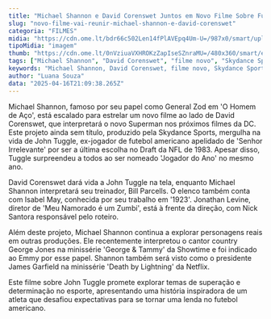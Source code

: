 ```yaml
---
title: "Michael Shannon e David Corenswet Juntos em Novo Filme Sobre Futebol Americano"
slug: "novo-filme-vai-reunir-michael-shannon-e-david-corenswet"
categoria: "FILMES"
midia: "https://cdn.ome.lt/bdr66c502Len14fPlAVEpq4Um-U=/987x0/smart/uploads/conteudo/fotos/super_jQ1AcVU.jpg"
tipoMidia: "imagem"
thumb: "https://cdn.ome.lt/0nVziuaVXHROKzZapIseSZnraMU=/480x360/smart/extras/conteudos/Captura_de_tela_2025-04-16_174540.png"
tags: ["Michael Shannon", "David Corenswet", "filme novo", "Skydance Sports", "John Tuggle", "NFL", "Senhor Irrelevante", "cinema", "futebol americano"]
keywords: "Michael Shannon, David Corenswet, filme novo, Skydance Sports, John Tuggle, NFL, Senhor Irrelevante, cinema, futebol americano"
author: "Luana Souza"
data: "2025-04-16T21:09:38.265Z"
---
```


Michael Shannon, famoso por seu papel como General Zod em 'O Homem de Aço', está escalado para estrelar um novo filme ao lado de David Corenswet, que interpretará o novo Superman nos próximos filmes da DC. Este projeto ainda sem título, produzido pela Skydance Sports, mergulha na vida de John Tuggle, ex-jogador de futebol americano apelidado de 'Senhor Irrelevante' por ser a última escolha no Draft da NFL de 1983. Apesar disso, Tuggle surpreendeu a todos ao ser nomeado 'Jogador do Ano' no mesmo ano.

David Corenswet dará vida a John Tuggle na tela, enquanto Michael Shannon interpretará seu treinador, Bill Parcells. O elenco também conta com Isabel May, conhecida por seu trabalho em '1923'. Jonathan Levine, diretor de 'Meu Namorado é um Zumbi', está à frente da direção, com Nick Santora responsável pelo roteiro.

Além deste projeto, Michael Shannon continua a explorar personagens reais em outras produções. Ele recentemente interpretou o cantor country George Jones na minissérie 'George & Tammy' da Showtime e foi indicado ao Emmy por esse papel. Shannon também será visto como o presidente James Garfield na minissérie 'Death by Lightning' da Netflix.

Este filme sobre John Tuggle promete explorar temas de superação e determinação no esporte, apresentando uma história inspiradora de um atleta que desafiou expectativas para se tornar uma lenda no futebol americano.